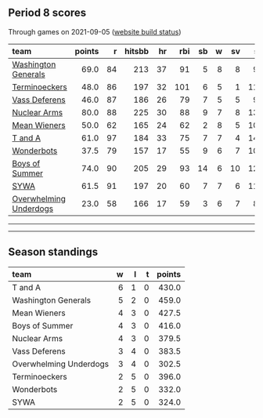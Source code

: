 

## Period 8 scores

Through games on 2021-09-05 ([website build status](https://github.com/brian-bot/pl-site/actions))


|team                                              | points|  r| hitsbb| hr| rbi| sb|  w| sv|  so|   era|  whip|
|:-------------------------------------------------|------:|--:|------:|--:|---:|--:|--:|--:|---:|-----:|-----:|
|[Washington Generals](./washingtongenerals)       |   69.0| 84|    213| 37|  91|  5|  8|  8|  92| 4.195| 1.147|
|[Terminoeckers](./terminoeckers)                  |   48.0| 86|    197| 32| 101|  6|  5|  1| 115| 4.893| 1.291|
|[Vass Deferens](./vassdeferens)                   |   46.0| 87|    186| 26|  79|  7|  5|  5|  95| 4.840| 1.217|
|[Nuclear Arms](./nucleararms)                     |   80.0| 88|    225| 30|  88|  9|  7|  8| 130| 3.833| 1.202|
|[Mean Wieners](./meanwieners)                     |   50.0| 62|    165| 24|  62|  2|  8|  5| 103| 2.447| 1.041|
|[T and A](./tanda)                                |   61.0| 97|    184| 33|  75|  7|  7|  4| 149| 4.371| 1.243|
|[Wonderbots](./wonderbots)                        |   37.5| 79|    157| 17|  55|  9|  6|  7| 109| 5.599| 1.219|
|[Boys of Summer](./boysofsummer)                  |   74.0| 90|    205| 29|  93| 14|  6| 10| 128| 4.073| 1.240|
|[SYWA](./sywa)                                    |   61.5| 91|    197| 20|  60|  7|  7|  6| 113| 3.955| 1.175|
|[Overwhelming Underdogs](./overwhelmingunderdogs) |   23.0| 58|    166| 17|  59|  3|  6|  7|  81| 6.290| 1.538|

* * *
* * *

## Season standings


|team                   |  w|  l|  t| points|
|:----------------------|--:|--:|--:|------:|
|T and A                |  6|  1|  0|  430.0|
|Washington Generals    |  5|  2|  0|  459.0|
|Mean Wieners           |  4|  3|  0|  427.5|
|Boys of Summer         |  4|  3|  0|  416.0|
|Nuclear Arms           |  4|  3|  0|  379.5|
|Vass Deferens          |  3|  4|  0|  383.5|
|Overwhelming Underdogs |  3|  4|  0|  302.5|
|Terminoeckers          |  2|  5|  0|  396.0|
|Wonderbots             |  2|  5|  0|  332.0|
|SYWA                   |  2|  5|  0|  324.0|


